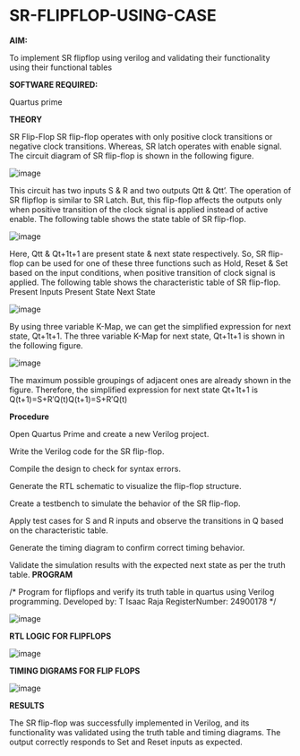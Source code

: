 # SR-FLIPFLOP-USING-CASE

**AIM:**

To implement  SR flipflop using verilog and validating their functionality using their functional tables

**SOFTWARE REQUIRED:**

Quartus prime

**THEORY**

SR Flip-Flop SR flip-flop operates with only positive clock transitions or negative clock transitions. Whereas, SR latch operates with enable signal. The circuit diagram of SR flip-flop is shown in the following figure.

![image](https://github.com/naavaneetha/SR-FLIPFLOP-USING-CASE/assets/154305477/0f710028-ad52-4d3e-9276-8714cf023a25)

 
This circuit has two inputs S & R and two outputs Qtt & Qtt’. The operation of SR flipflop is similar to SR Latch. But, this flip-flop affects the outputs only when positive transition of the clock signal is applied instead of active enable. The following table shows the state table of SR flip-flop.

![image](https://github.com/naavaneetha/SR-FLIPFLOP-USING-CASE/assets/154305477/dabfc4f4-87e3-4cbc-9472-f89ee1b5ed30)

 
Here, Qtt & Qt+1t+1 are present state & next state respectively. So, SR flip-flop can be used for one of these three functions such as Hold, Reset & Set based on the input conditions, when positive transition of clock signal is applied. The following table shows the characteristic table of SR flip-flop. Present Inputs Present State Next State

![image](https://github.com/naavaneetha/SR-FLIPFLOP-USING-CASE/assets/154305477/dd90d16c-aec5-4290-a586-e2346b1e9eb5)

 
By using three variable K-Map, we can get the simplified expression for next state, Qt+1t+1. The three variable K-Map for next state, Qt+1t+1 is shown in the following figure.

![image](https://github.com/naavaneetha/SR-FLIPFLOP-USING-CASE/assets/154305477/473efad6-d70b-4ca7-aeb7-898bbfca319f)

 
The maximum possible groupings of adjacent ones are already shown in the figure. Therefore, the simplified expression for next state Qt+1t+1 is Q(t+1)=S+R′Q(t)Q(t+1)=S+R′Q(t)

**Procedure**


Open Quartus Prime and create a new Verilog project.

Write the Verilog code for the SR flip-flop.

Compile the design to check for syntax errors.

Generate the RTL schematic to visualize the flip-flop structure.

Create a testbench to simulate the behavior of the SR flip-flop.

Apply test cases for S and R inputs and observe the transitions in Q based on the characteristic table.

Generate the timing diagram to confirm correct timing behavior.

Validate the simulation results with the expected next state as per the truth table.
**PROGRAM**

/* Program for flipflops and verify its truth table in quartus using Verilog programming. Developed by: T Isaac Raja  RegisterNumber: 24900178
*/

![image](https://github.com/user-attachments/assets/294f676d-be0b-4285-b430-577ba67ebcce)


**RTL LOGIC FOR FLIPFLOPS**

![image](https://github.com/user-attachments/assets/f9a8c6a4-3ef3-4ae4-a95b-c8ae586f7daa)


**TIMING DIGRAMS FOR FLIP FLOPS**

![image](https://github.com/user-attachments/assets/b141f5f1-2da3-4af8-a436-3419da52848b)


**RESULTS**

The SR flip-flop was successfully implemented in Verilog, and its functionality was validated using the truth table and timing diagrams. The output correctly responds to Set and Reset inputs as expected.
